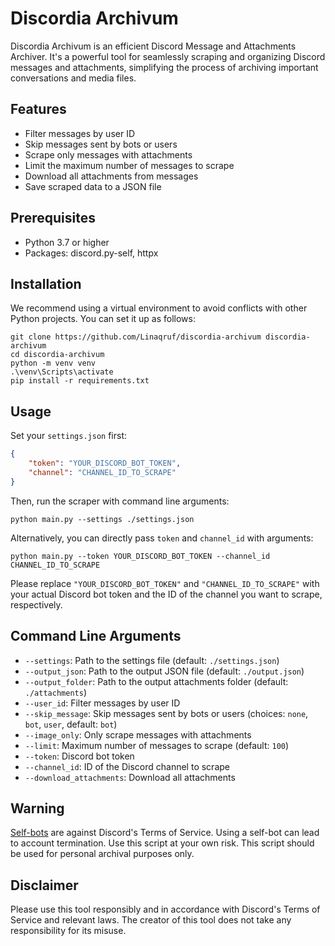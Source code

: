 # Discordia Archivum

Discordia Archivum is an efficient Discord Message and Attachments Archiver. It's a powerful tool for seamlessly scraping and organizing Discord messages and attachments, simplifying the process of archiving important conversations and media files.

## Features
- Filter messages by user ID
- Skip messages sent by bots or users
- Scrape only messages with attachments
- Limit the maximum number of messages to scrape
- Download all attachments from messages
- Save scraped data to a JSON file

## Prerequisites
- Python 3.7 or higher
- Packages: discord.py-self, httpx

## Installation

We recommend using a virtual environment to avoid conflicts with other Python projects. You can set it up as follows:

```shell
git clone https://github.com/Linaqruf/discordia-archivum discordia-archivum
cd discordia-archivum
python -m venv venv
.\venv\Scripts\activate
pip install -r requirements.txt
```

## Usage
Set your `settings.json` first:
```json
{
    "token": "YOUR_DISCORD_BOT_TOKEN",
    "channel": "CHANNEL_ID_TO_SCRAPE"
}
```
Then, run the scraper with command line arguments:
```shell
python main.py --settings ./settings.json
```
Alternatively, you can directly pass `token` and `channel_id` with arguments:
```shell
python main.py --token YOUR_DISCORD_BOT_TOKEN --channel_id CHANNEL_ID_TO_SCRAPE
```

Please replace `"YOUR_DISCORD_BOT_TOKEN"` and `"CHANNEL_ID_TO_SCRAPE"` with your actual Discord bot token and the ID of the channel you want to scrape, respectively.

## Command Line Arguments
- `--settings`: Path to the settings file (default: `./settings.json`)
- `--output_json`: Path to the output JSON file (default: `./output.json`)
- `--output_folder`: Path to the output attachments folder (default: `./attachments`)
- `--user_id`: Filter messages by user ID
- `--skip_message`: Skip messages sent by bots or users (choices: `none`, `bot`, `user`, default: `bot`)
- `--image_only`: Only scrape messages with attachments
- `--limit`: Maximum number of messages to scrape (default: `100`)
- `--token`: Discord bot token
- `--channel_id`: ID of the Discord channel to scrape
- `--download_attachments`: Download all attachments

## Warning
[Self-bots](https://medium.com/@scarlettokun/selfbots-explanation-and-perspectives-51d437ce0849) are against Discord's Terms of Service. Using a self-bot can lead to account termination. Use this script at your own risk. This script should be used for personal archival purposes only.

## Disclaimer
Please use this tool responsibly and in accordance with Discord's Terms of Service and relevant laws. The creator of this tool does not take any responsibility for its misuse.
